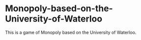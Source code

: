 # Monopoly-based-on-the-University-of-Waterloo

This is a game of Monopoly based on the University of Waterloo.

